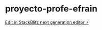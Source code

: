 # proyecto-profe-efrain

[Edit in StackBlitz next generation editor ⚡️](https://stackblitz.com/~/github.com/ale0009/proyecto-profe-efrain)